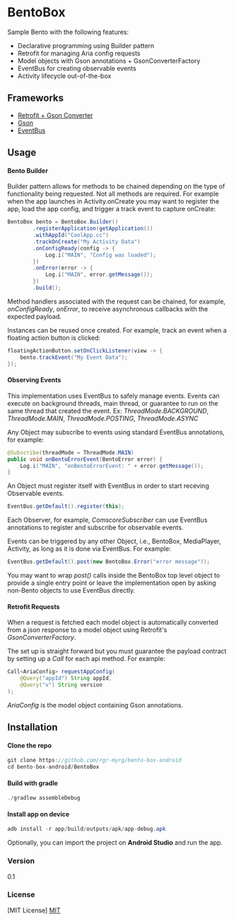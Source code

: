 # BentoBox

Sample Bento with the following features:

* Declarative programming using Builder pattern
* Retrofit for managing Aria config requests
* Model objects with Gson annotations + GsonConverterFactory
* EventBus for creating observable events
* Activity lifecycle out-of-the-box

## Frameworks
* [Retrofit + Gson Converter][RTF]
* [Gson][GSN]
* [EventBus][EVB]

[RTF]: <https://square.github.io/retrofit>
[GSN]: <https://github.com/google/gson>
[EVB]: <http://greenrobot.org/eventbus>

## Usage
#### Bento Builder
Builder pattern allows for methods to be chained depending on the type of functionality being requested. Not all methods are required. For example when the app launches in Activity.onCreate you may want to register the app, load the app config, and trigger a track event to capture onCreate: 
```java
BentoBox bento = BentoBox.Builder()
		.registerApplication(getApplication())
		.withAppId("CoolApp.cc")
		.trackOnCreate("My Activity Data")
		.onConfigReady(config -> {
			Log.i("MAIN", "Config was loaded");
		})
		.onError(error -> {
			Log.i("MAIN", error.getMessage());
		})
		.build();
```
Method handlers associated with the request can be chained, for example, *onConfigReady*, *onError*, to receive asynchronous callbacks with the expected payload.

Instances can be reused once created. For example, track an event when a floating action button is clicked:
```java
floatingActionButton.setOnClickListener(view -> {
	bento.trackEvent("My Event Data");
});
```

#### Observing Events
This implementation uses EventBus to safely manage events. Events can execute on background threads, main thread, or guarantee to run on the same thread that created the event. Ex: *ThreadMode.BACKGROUND*, *ThreadMode.MAIN*, *ThreadMode.POSTING*, *ThreadMode.ASYNC*

Any Object may subscribe to events using standard EventBus annotations, for example:
```java
@Subscribe(threadMode = ThreadMode.MAIN)
public void onBentoErrorEvent(BentoError error) {
	Log.i("MAIN", "onBentoErrorEvent: " + error.getMessage());
}
```
An Object must register itself with EventBus in order to start receving Observable events.
```java
EventBus.getDefault().register(this);
```
Each Observer, for example, *ComscoreSubscriber* can use EventBus annotations to register and subscribe for observable events.

Events can be triggered by any other Object, i.e., BentoBox, MediaPlayer, Activity, as long as it is done via EventBus. For example:
```java
EventBus.getDefault().post(new BentoBox.Error("error message"));
```

You may want to wrap *post()* calls inside the BentoBox top level object to provide a single entry point or leave the implementation open by asking non-Bento objects to use EventBus directly.

#### Retrofit Requests
When a request is fetched each model object is automatically converted from a json response to a model object using Retrofit's *GsonConverterFactory*.

The set up is straight forward but you must guarantee the payload contract by setting up a *Call<T>* for each api method. For example:
```java
Call<AriaConfig> requestAppConfig(
	@Query("appId") String appId,
	@Query("v") String version
);
```
*AriaConfig* is the model object containing Gson annotations.

## Installation
#### Clone the repo
```java
git clone https://github.com/rgr-myrg/bento-box-android
cd bento-box-android/BentoBox
```
#### Build with gradle
```java
./gradlew assembleDebug
```
#### Install app on device
```java
adb install -r app/build/outputs/apk/app-debug.apk
```
Optionally, you can import the project on **Android Studio** and run the app.

### Version
0.1

### License
[MIT License] [MIT]

[MIT]: <https://opensource.org/licenses/MIT>

